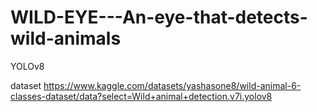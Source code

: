 # WILD-EYE---An-eye-that-detects-wild-animals
YOLOv8


dataset
https://www.kaggle.com/datasets/yashasone8/wild-animal-6-classes-dataset/data?select=Wild+animal+detection.v7i.yolov8
